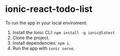 # ionic-react-todo-list

To run the app in your local enviroment:

1. Install the Ionic CLI: `npm install -g ionic@latest`
1. Clone the project.
1. Install dependencies: `npm i`.
1. Run the app with `ionic serve`.

